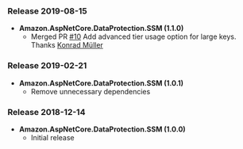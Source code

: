 ### Release 2019-08-15
* **Amazon.AspNetCore.DataProtection.SSM (1.1.0)**
    * Merged PR [#10](https://github.com/aws/aws-ssm-data-protection-provider-for-aspnet/pull/10) Add advanced tier usage option for large keys. Thanks [Konrad Müller](https://github.com/krdmllr)

### Release 2019-02-21
* **Amazon.AspNetCore.DataProtection.SSM (1.0.1)**
  * Remove unnecessary dependencies

### Release 2018-12-14
* **Amazon.AspNetCore.DataProtection.SSM (1.0.0)**
  * Initial release
